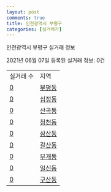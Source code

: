 ```yaml
---
layout: post
comments: true
title: 인천광역시 부평구
categories: [실거래가]
---
```


인천광역시 부평구 실거래 정보

2021년 06월 07일 등록된 실거래 정보: 0건


<table>
  <tr>
    <td>실거래 수</td>
    <td>지역</td>
  </tr>

  
  <tr>
    <td><a href="2823710100.html">0</a></td>
    <td><a href="2823710100.html">부평동</a></td>
  </tr>
    

  <tr>
    <td><a href="2823710200.html">0</a></td>
    <td><a href="2823710200.html">십정동</a></td>
  </tr>
    

  <tr>
    <td><a href="2823710300.html">0</a></td>
    <td><a href="2823710300.html">산곡동</a></td>
  </tr>
    

  <tr>
    <td><a href="2823710400.html">0</a></td>
    <td><a href="2823710400.html">청천동</a></td>
  </tr>
    

  <tr>
    <td><a href="2823710500.html">0</a></td>
    <td><a href="2823710500.html">삼산동</a></td>
  </tr>
    

  <tr>
    <td><a href="2823710600.html">0</a></td>
    <td><a href="2823710600.html">갈산동</a></td>
  </tr>
    

  <tr>
    <td><a href="2823710700.html">0</a></td>
    <td><a href="2823710700.html">부개동</a></td>
  </tr>
    

  <tr>
    <td><a href="2823710800.html">0</a></td>
    <td><a href="2823710800.html">일신동</a></td>
  </tr>
    

  <tr>
    <td><a href="2823710900.html">0</a></td>
    <td><a href="2823710900.html">구산동</a></td>
  </tr>
    


</table>
    